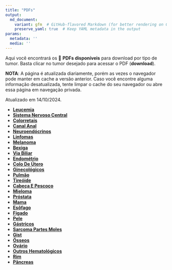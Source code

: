 ```yaml
---
title: "PDFs"
output: 
  md_document:
    variant: gfm  # GitHub-flavored Markdown (for better rendering on GitHub)
    preserve_yaml: true  # Keep YAML metadata in the output
params:
  metadata: ''
  media: ''
---
```


Aqui você encontrará os 📝 **PDFs disponíveis** para download por tipo
de tumor. Basta clicar no tumor desejado para acessar o PDF
(**download**).

**NOTA**: A página é atualizada diariamente, porém as vezes o navegador
pode manter em cache a versão anterior. Caso você encontre alguma
informação desatualizada, tente limpar o cache do seu navegador ou abre
essa página em navegação privada.

Atualizado em 14/10/2024.

- [**Leucemia**](https://coeoralmeds-e768.restdb.io/media/670cc57df63b804800011932?download=true)
- [**Sistema Nervoso
  Central**](https://coeoralmeds-e768.restdb.io/media/670cc57ff63b804800011935?download=true)
- [**Colorretais**](https://coeoralmeds-e768.restdb.io/media/670cc582f63b80480001193a?download=true)
- [**Canal
  Anal**](https://coeoralmeds-e768.restdb.io/media/670cc584f63b80480001193c?download=true)
- [**Neuroendócrinos**](https://coeoralmeds-e768.restdb.io/media/670cc586f63b80480001193e?download=true)
- [**Linfomas**](https://coeoralmeds-e768.restdb.io/media/670cc587f63b804800011940?download=true)
- [**Melanoma**](https://coeoralmeds-e768.restdb.io/media/670cc589f63b804800011942?download=true)
- [**Bexiga**](https://coeoralmeds-e768.restdb.io/media/670cc58bf63b804800011944?download=true)
- [**Via
  Biliar**](https://coeoralmeds-e768.restdb.io/media/670cc58df63b804800011946?download=true)
- [**Endométrio**](https://coeoralmeds-e768.restdb.io/media/670cc58ff63b804800011948?download=true)
- [**Colo De
  Útero**](https://coeoralmeds-e768.restdb.io/media/670cc590f63b80480001194a?download=true)
- [**Ginecológicos**](https://coeoralmeds-e768.restdb.io/media/670cc592f63b80480001194c?download=true)
- [**Pulmão**](https://coeoralmeds-e768.restdb.io/media/670cc595f63b80480001194e?download=true)
- [**Tireóide**](https://coeoralmeds-e768.restdb.io/media/670cc598f63b804800011952?download=true)
- [**Cabeça E
  Pescoço**](https://coeoralmeds-e768.restdb.io/media/670cc59af63b804800011954?download=true)
- [**Mieloma**](https://coeoralmeds-e768.restdb.io/media/670cc59bf63b804800011956?download=true)
- [**Próstata**](https://coeoralmeds-e768.restdb.io/media/670cc59ef63b804800011958?download=true)
- [**Mama**](https://coeoralmeds-e768.restdb.io/media/670cc5a1f63b80480001195c?download=true)
- [**Esôfago**](https://coeoralmeds-e768.restdb.io/media/670cc5a3f63b80480001195e?download=true)
- [**Fígado**](https://coeoralmeds-e768.restdb.io/media/670cc5a5f63b804800011960?download=true)
- [**Pele**](https://coeoralmeds-e768.restdb.io/media/670cc5a6f63b804800011962?download=true)
- [**Gástricos**](https://coeoralmeds-e768.restdb.io/media/670cc5a8f63b804800011964?download=true)
- [**Sarcoma Partes
  Moles**](https://coeoralmeds-e768.restdb.io/media/670cc5aaf63b804800011966?download=true)
- [**Gist**](https://coeoralmeds-e768.restdb.io/media/670cc5abf63b804800011968?download=true)
- [**Ósseos**](https://coeoralmeds-e768.restdb.io/media/670cc5adf63b80480001196a?download=true)
- [**Ovário**](https://coeoralmeds-e768.restdb.io/media/670cc5aff63b80480001196c?download=true)
- [**Outros
  Hematológicos**](https://coeoralmeds-e768.restdb.io/media/670cc5b1f63b80480001196e?download=true)
- [**Rim**](https://coeoralmeds-e768.restdb.io/media/670cc5b3f63b804800011970?download=true)
- [**Pâncreas**](https://coeoralmeds-e768.restdb.io/media/670cc5b4f63b804800011972?download=true)
